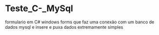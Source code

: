 # Teste_C-_MySql
formulario em C# windows forms que faz uma conexão com um banco de dados mysql e insere e puxa dados extremamente simples
